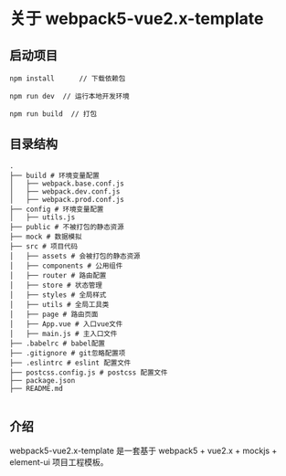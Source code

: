 # 关于 webpack5-vue2.x-template 

## 启动项目

```
npm install      // 下载依赖包

npm run dev  // 运行本地开发环境

npm run build  // 打包

```

## 目录结构

```
.
├── build # 环境变量配置
│   ├── webpack.base.conf.js
│   ├── webpack.dev.conf.js
│   ├── webpack.prod.conf.js
├── config # 环境变量配置
│   ├── utils.js
├── public # 不被打包的静态资源
├── mock # 数据模拟
├── src # 项目代码
│   ├── assets # 会被打包的静态资源
│   ├── components # 公用组件
│   ├── router # 路由配置
│   ├── store # 状态管理
│   ├── styles # 全局样式
│   ├── utils # 全局工具类
│   ├── page # 路由页面
│   ├── App.vue # 入口vue文件
│   ├── main.js # 主入口文件
├── .babelrc # babel配置
├── .gitignore # git忽略配置项
├── .eslintrc # eslint 配置文件
├── postcss.config.js # postcss 配置文件
├── package.json
├── README.md


```

## 介绍

webpack5-vue2.x-template  是一套基于 webpack5 + vue2.x + mockjs + element-ui 项目工程模板。

